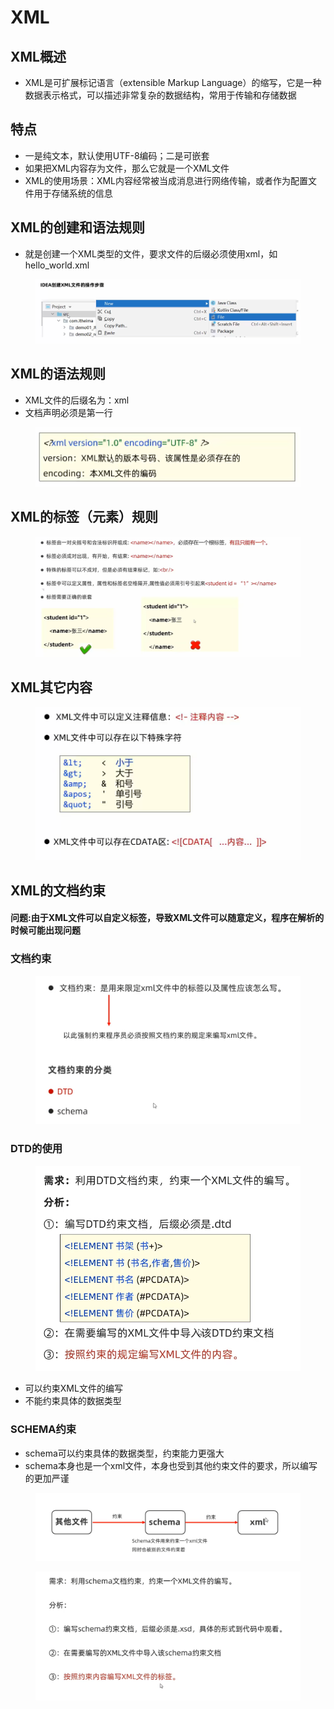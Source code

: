 # XML

## XML概述

* XML是可扩展标记语言（extensible Markup Language）的缩写，它是一种数据表示格式，可以描述非常复杂的数据结构，常用于传输和存储数据

## 特点

* 一是纯文本，默认使用UTF-8编码；二是可嵌套
* 如果把XML内容存为文件，那么它就是一个XML文件
* XML的使用场景：XML内容经常被当成消息进行网络传输，或者作为配置文件用于存储系统的信息

## XML的创建和语法规则

* 就是创建一个XML类型的文件，要求文件的后缀必须使用xml，如hello\_world.xml

<figure><img src="../.gitbook/assets/image (2).png" alt=""><figcaption></figcaption></figure>

## XML的语法规则

* XML文件的后缀名为：xml
* 文档声明必须是第一行

<figure><img src="../.gitbook/assets/image (4).png" alt=""><figcaption></figcaption></figure>

## XML的标签（元素）规则

<figure><img src="../.gitbook/assets/image (1) (1).png" alt=""><figcaption></figcaption></figure>

## XML其它内容

<figure><img src="../.gitbook/assets/image (6) (3).png" alt=""><figcaption></figcaption></figure>

## XML的文档约束

#### 问题:由于XML文件可以自定义标签，导致XML文件可以随意定义，程序在解析的时候可能出现问题

### 文档约束

<figure><img src="../.gitbook/assets/image (3) (1).png" alt=""><figcaption></figcaption></figure>

### DTD的使用

<figure><img src="../.gitbook/assets/image (6).png" alt=""><figcaption></figcaption></figure>

* 可以约束XML文件的编写
* 不能约束具体的数据类型

### SCHEMA约束

* schema可以约束具体的数据类型，约束能力更强大
* schema本身也是一个xml文件，本身也受到其他约束文件的要求，所以编写的更加严谨

<figure><img src="../.gitbook/assets/image (10).png" alt=""><figcaption></figcaption></figure>

<figure><img src="../.gitbook/assets/image (1).png" alt=""><figcaption></figcaption></figure>
